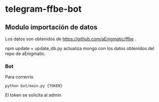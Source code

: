 # telegram-ffbe-bot

## Modulo importación de datos

Los datos son obtenidos de https://github.com/aEnigmatic/ffbe . 

npm update + update_db.py actualiza mongo con los datos obtenidos del repo de aEnigmatic.

### Bot

Para correrrlo
    
    python bot/main.py {TOKEN}
    
El token se solicita al admin
